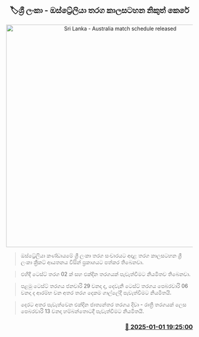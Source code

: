<p align='center'><b><h2 align='center' title='Sri Lanka - Australia match schedule released'>🏷ශ්‍රී ලංකා - ඔස්ට්‍රේලියා තරග කාලසටහන නිකුත් කෙරේ</h2></b></p>
<p align='center'><img src='https://helakuru.sgp1.cdn.digitaloceanspaces.com/esana/images/lib/sl-vs-aus-new.jpg' width='600' alt='Sri Lanka - Australia match schedule released'></p>

> ඔස්ට්‍රේලියා කණ්ඩායමේ ශ්‍රී ලංකා තරග සංචාරයට අදාළ තරග කාලසටහන ශ්‍රී ලංකා ක්‍රිකට් ආයතනය විසින් ප්‍රකාශයට පත්කර තිබෙනවා.

> එහිදී ටෙස්ට් තරග 02 ක් සහ එක්දින තරගයක් පැවැත්වීමට නියමිතව තිබෙනවා.

> පළමු ටෙස්ට් තරගය ජනවාරි 29 වනදා ද, දෙවැනි ටෙස්ට් තරගය පෙබරවාරි 06 වනදා ද ආරම්භ වන අතර තරග දෙකම ගාල්ලේදී පැවැත්වීමට නියමිතයි.

> දෙරට අතර පැවැත්වෙන එක්දින ජාත්‍යන්තර තරගය දිවා - රාත්‍රී තරගයක් ලෙස පෙබරවාරි 13 වනදා හම්බන්තොටදී පැවැත්වීමට නියමිතයි.



<h3 align='right'><a href='https://www.helakuru.lk/esana/p/106245/'>📅 2025-01-01 19:25:00</a></h3>
